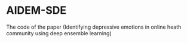 # AIDEM-SDE
The code of the paper (Identifying depressive emotions in online heath community using deep ensemble learning)
